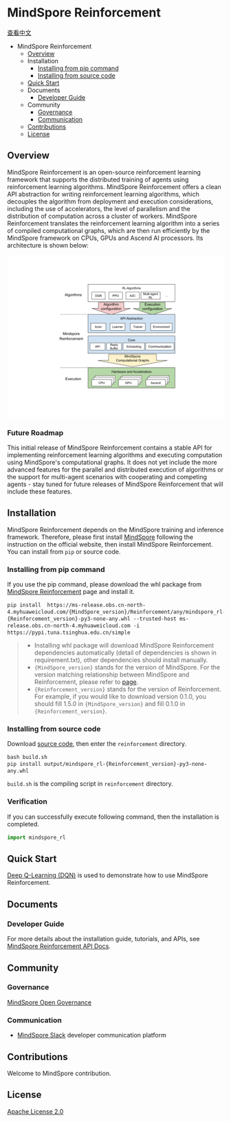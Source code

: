 # MindSpore Reinforcement

[查看中文](./README_CN.md)

<!-- TOC -->

- MindSpore Reinforcement
    - [Overview](#overview)
    - Installation
        - [Installing from pip command](#installing-from-pip-command)
        - [Installing from source code](#installing-from-source-code)
    - [Quick Start](#quick-start)
    - Documents
        - [Developer Guide](#developer-guide)
    - Community
        - [Governance](#governance)
        - [Communication](#communication)
    - [Contributions](#contributions)
    - [License](#license)

<!-- /TOC -->

## Overview

MindSpore Reinforcement is an open-source reinforcement learning framework that supports the distributed training of agents using reinforcement learning algorithms. MindSpore Reinforcement offers a clean API abstraction for writing reinforcement learning algorithms, which decouples the algorithm from deployment and execution considerations, including the use of accelerators, the level of parallelism and the distribution of computation across a cluster of workers. MindSpore Reinforcement translates the reinforcement learning algorithm into a series of compiled computational graphs, which are then run efficiently by the MindSpore framework on CPUs, GPUs and Ascend AI processors. Its architecture is shown below:

![MindSpore_RL_Architecture](docs/mindspore_rl_architecture.svg)

### Future Roadmap

This initial release of MindSpore Reinforcement contains a stable API for implementing reinforcement learning algorithms and executing computation using MindSpore's computational graphs. It does not yet include the more advanced features for the parallel and distributed execution of algorithms or the support for multi-agent scenarios with cooperating and competing agents - stay tuned for future releases of MindSpore Reinforcement that will include these features.

## Installation

MindSpore Reinforcement depends on the MindSpore training and inference framework. Therefore, please first install [MindSpore](https://www.mindspore.cn/install/en) following the instruction on the official website, then install MindSpore Reinforcement. You can install from `pip` or source code.

### Installing from pip command

If you use the pip command, please download the whl package from [MindSpore Reinforcement](https://www.mindspore.cn/versions/en) page and install it.

```shell
pip install  https://ms-release.obs.cn-north-4.myhuaweicloud.com/{MindSpore_version}/Reinforcement/any/mindspore_rl-{Reinforcement_version}-py3-none-any.whl --trusted-host ms-release.obs.cn-north-4.myhuaweicloud.com -i https://pypi.tuna.tsinghua.edu.cn/simple
```

> - Installing whl package will download MindSpore Reinforcement dependencies automatically (detail of dependencies is shown in requirement.txt),  other dependencies should install manually.
> - `{MindSpore_version}` stands for the version of MindSpore. For the version matching relationship between MindSpore and Reinforcement, please refer to [page](https://www.mindspore.cn/versions).
> - `{Reinforcement_version}` stands for the version of Reinforcement. For example, if you would like to download version 0.1.0, you should fill 1.5.0 in `{MindSpore_version}` and fill 0.1.0 in `{Reinforcement_version}`.

### Installing from source code

Download [source code](https://gitee.com/mindspore/reinforcement), then enter the `reinforcement` directory.

```shell
bash build.sh
pip install output/mindspore_rl-{Reinforcement_version}-py3-none-any.whl
```

`build.sh` is the compiling script in `reinforcement` directory.

### Verification

If you can successfully execute following command, then the installation is completed.

```python
import mindspore_rl
```

## Quick Start

[Deep Q-Learning (DQN)](https://www.mindspore.cn/reinforcement/docs/en/master/dqn.html) is used to demonstrate how to use MindSpore Reinforcement.

## Documents

### Developer Guide

For more details about the installation guide, tutorials, and APIs, see [MindSpore Reinforcement API Docs](https://www.mindspore.cn/reinforcement/docs/en/master/index.html).

## Community

### Governance

[MindSpore Open Governance](https://gitee.com/mindspore/community/blob/master/governance.md)

### Communication

- [MindSpore Slack](https://join.slack.com/t/mindspore/shared_invite/zt-dgk65rli-3ex4xvS4wHX7UDmsQmfu8w) developer communication platform

## Contributions

Welcome to MindSpore contribution.

## License

[Apache License 2.0](https://gitee.com/mindspore/reinforcement/blob/master/LICENSE)

